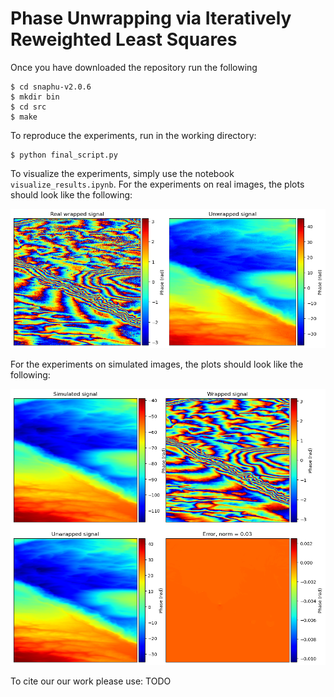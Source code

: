 # Phase Unwrapping via Iteratively Reweighted Least Squares

Once you have downloaded the repository run the following

```
$ cd snaphu-v2.0.6
$ mkdir bin
$ cd src
$ make
```

To reproduce the experiments, run in the working directory:

```
$ python final_script.py
```

To visualize the experiments, simply use the notebook `visualize_results.ipynb`.
For the experiments on real images, the plots should look like the following:

![Screenshot](screenshots/real_goldstein.png)

For the experiments on simulated images, the plots should look like the following:

![Screenshot](screenshots/noiseless.png)


To cite our our work please use:
TODO
